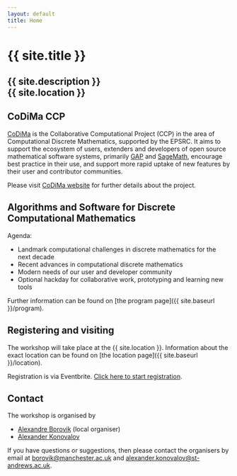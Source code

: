 ```yaml
---
layout: default
title: Home
---
```


# {{ site.title }}

## {{ site.description }}<br> {{ site.location }}

## CoDiMa CCP

[CoDiMa](https://www.codima.ac.uk/) is the Collaborative Computational
Project (CCP) in the area of Computational Discrete Mathematics,
supported by the EPSRC. It aims to support the ecosystem of users,
extenders and developers of open source mathematical software systems,
primarily [GAP](http://www.gap-system.org/) and [SageMath](http://www.sagemath.org/),
encourage best practice in their use, and support more rapid uptake of
new features by their user and contributor communities.

Please visit [CoDiMa website](https://www.codima.ac.uk/) for further 
details about the project.

## Algorithms and Software for Discrete Computational Mathematics

Agenda:

- Landmark computational challenges in discrete mathematics for the next decade
- Recent advances in computational discrete mathematics
- Modern needs of our user and developer community
- Optional hackday for collaborative work, prototyping and learning new tools

Further information can be found on [the program page]({{ site.baseurl }}/program).

## Registering and visiting

The workshop will take place at the {{ site.location }}. Information
about the exact location can be found on
[the location page]({{ site.baseurl }}/location).

Registration is via Eventbrite.
[Click here to start registration](https://www.eventbrite.co.uk/e/codima-workshop-2019-registration-60762060960).

## <a name="contact"></a> Contact

The workshop is organised by

* [Alexandre Borovik](http://www.maths.manchester.ac.uk/~avb/) (local organiser)
* [Alexander Konovalov](https://alex-konovalov.github.io/year-archive/)

If you have questions or suggestions, then please contact the organisers by
email at
[borovik@manchester.ac.uk](mailto:borovik@manchester.ac.uk)
and
[alexander.konovalov@st-andrews.ac.uk](mailto:alexander.konovalov@st-andrews.ac.uk).
